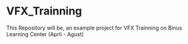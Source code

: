 # VFX_Trainning
This Repository will be, an example project for VFX Trainning on Binus Learning Center (Aprli - Agust)
